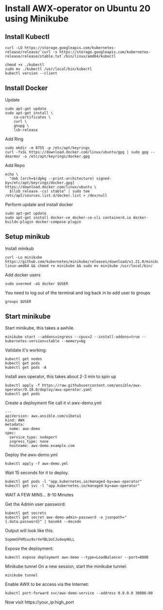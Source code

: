 # Install AWX-operator on Ubuntu 20 using Minikube


## Install Kubectl 

```
curl -LO https://storage.googleapis.com/kubernetes-release/release/`curl -s https://storage.googleapis.com/kubernetes-release/release/stable.txt`/bin/linux/amd64/kubectl

chmod +x ./kubectl
sudo mv ./kubectl /usr/local/bin/kubectl
kubectl version --client
```

## Install Docker 

Update 

```
sudo apt-get update
sudo apt-get install \
    ca-certificates \
    curl \
    gnupg \
    lsb-release
```

Add Ring

```
sudo mkdir -m 0755 -p /etc/apt/keyrings
curl -fsSL https://download.docker.com/linux/ubuntu/gpg | sudo gpg --dearmor -o /etc/apt/keyrings/docker.gpg
```

Add Repo

```
echo \
  "deb [arch=$(dpkg --print-architecture) signed-by=/etc/apt/keyrings/docker.gpg] https://download.docker.com/linux/ubuntu \
  $(lsb_release -cs) stable" | sudo tee /etc/apt/sources.list.d/docker.list > /dev/null
```

Perform update and install docker

```
sudo apt-get update
sudo apt-get install docker-ce docker-ce-cli containerd.io docker-buildx-plugin docker-compose-plugin
```


## Setup minikub
Install minikub

```
curl -Lo minikube https://github.com/kubernetes/minikube/releases/download/v1.21.0/minikube-linux-amd64 && chmod +x minikube && sudo mv minikube /usr/local/bin/
```

Add docker users

```
sudo usermod -aG docker $USER
```

You need to log out of the terminal and log back in to add user to groups

```
groups $USER
```

## Start minikube 

Start minikube, this takes a awhile.

```
minikube start --addons=ingress --cpus=2 --install-addons=true --kubernetes-version=stable --memory=6g
```

Validate it's working:

```
kubectl get nodes
kubectl get pods
kubectl get pods -A
```

Install awx operator, this takes about 2-3 min to spin up

```
kubectl apply -f https://raw.githubusercontent.com/ansible/awx-operator/0.10.0/deploy/awx-operator.yaml
kubectl get pods
```

Create a deployment file call it vi awx-demo.yml

```
---
apiVersion: awx.ansible.com/v1beta1
kind: AWX
metadata:
  name: awx-demo
spec:
  service_type: nodeport
  ingress_type: none
  hostname: awx-demo.example.com
```

Deploy the awx-demo.yml 

```
kubectl apply -f awx-demo.yml
```

Wait 15 seconds for it to deploy.

```
kubectl get pods -l "app.kubernetes.io/managed-by=awx-operator"
kubectl get svc -l "app.kubernetes.io/managed-by=awx-operator"
```

WAIT A FEW MINS... 8-10 Minutes

Get the Admin user password:
```
kubectl get secrets
kubectl get secret awx-demo-admin-password -o jsonpath="{.data.password}" | base64 --decode
```

Output will look like this.
```
5opmmSFkMiux9srVeYBLUoCJudeq46LL
```

Expose the deployment:
```
kubectl expose deployment awx-demo --type=LoadBalancer --port=8080
```

Minikube tunnel
On a new session, start the minikube tunnel:

```
minikube tunnel
```

Enable AWX to be access via the Internet:

```
kubectl port-forward svc/awx-demo-service --address 0.0.0.0 30886:80
```
Now visit https://your_ip:high_port


